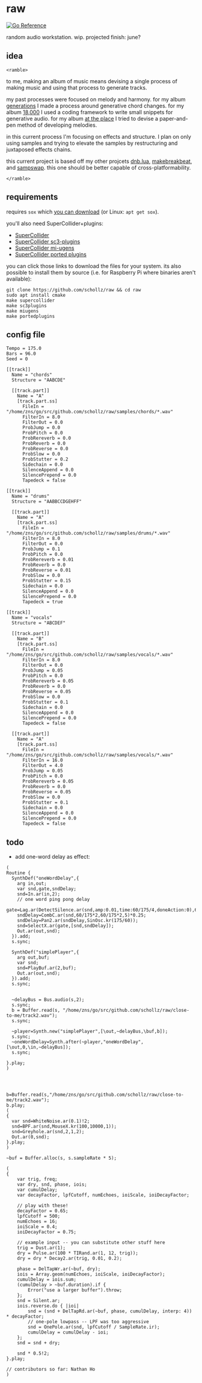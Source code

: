 # raw

[![Go Reference](https://pkg.go.dev/badge/github.com/schollz/raw.svg)](https://pkg.go.dev/github.com/schollz/raw)

random audio workstation. wip. projected finish: june?

## idea

`<ramble>`

to me, making an album of music means devising a single process of making music and using that process to generate tracks.

my past processes were focused on melody and harmony. for my album [generations](https://infinitedigits.bandcamp.com/album/generations) I made a process around generative chord changes. for my album [18,000](https://infinitedigits.bandcamp.com/album/18000) I used a coding framework to write small snippets for generative audio. for my album [at the place](https://infinitedigits.bandcamp.com/album/at-the-place) I tried to devise a paper-and-pen method of developing melodies.

in this current process I'm focusing on effects and structure. I plan on only using samples and trying to elevate the samples by restructuring and juxtaposed effects chains. 

this current project is based off my other projcets [dnb.lua](https://github.com/schollz/dnb.lua), [makebreakbeat](https://github.com/schollz/makebreakbeat/), and [sampswap](https://github.com/schollz/sampswap/). this one should be better capable of cross-platformability.

`</ramble>`

## requirements

requires `sox` which [you can download](https://sourceforge.net/projects/sox/) (or Linux: `apt get sox`).

you'll also need SuperCollider+plugins:

- [SuperCollider](https://supercollider.github.io/downloads)
- [SuperCollider sc3-plugins](http://supercollider.github.io/sc3-plugins/)
- [SuperCollider mi-ugens](https://github.com/v7b1/mi-UGens/releases)
- [SuperCollider ported plugins](https://github.com/madskjeldgaard/portedplugins/releases)

you can click those links to download the files for your system. its also possible to install them by source (i.e. for Raspberry Pi where binaries aren't available):

```
git clone https://github.com/schollz/raw && cd raw
sudo apt install cmake
make supercollider
make sc3plugins
make miugens
make portedplugins
```


## config file


```
Tempo = 175.0
Bars = 96.0
Seed = 0

[[track]]
  Name = "chords"
  Structure = "AABCDE"

  [[track.part]]
    Name = "A"
    [track.part.ss]
      FileIn = "/home/zns/go/src/github.com/schollz/raw/samples/chords/*.wav"
      FilterIn = 8.0
      FilterOut = 0.0
      ProbJump = 0.0
      ProbPitch = 0.0
      ProbRereverb = 0.0
      ProbReverb = 0.0
      ProbReverse = 0.0
      ProbSlow = 0.0
      ProbStutter = 0.2
      Sidechain = 0.0
      SilenceAppend = 0.0
      SilencePrepend = 0.0
      Tapedeck = false

[[track]]
  Name = "drums"
  Structure = "AABBCCDGEHFF"

  [[track.part]]
    Name = "A"
    [track.part.ss]
      FileIn =  "/home/zns/go/src/github.com/schollz/raw/samples/drums/*.wav"
      FilterIn = 8.0
      FilterOut = 0.0
      ProbJump = 0.1
      ProbPitch = 0.0
      ProbRereverb = 0.01
      ProbReverb = 0.0
      ProbReverse = 0.01
      ProbSlow = 0.0
      ProbStutter = 0.15
      Sidechain = 0.0
      SilenceAppend = 0.0
      SilencePrepend = 0.0
      Tapedeck = true

[[track]]
  Name = "vocals"
  Structure = "ABCDEF"

  [[track.part]]
    Name = "B"
    [track.part.ss]
      FileIn =  "/home/zns/go/src/github.com/schollz/raw/samples/vocals/*.wav"
      FilterIn = 8.0
      FilterOut = 0.0
      ProbJump = 0.05
      ProbPitch = 0.0
      ProbRereverb = 0.05
      ProbReverb = 0.0
      ProbReverse = 0.05
      ProbSlow = 0.0
      ProbStutter = 0.1
      Sidechain = 0.0
      SilenceAppend = 0.0
      SilencePrepend = 0.0
      Tapedeck = false

  [[track.part]]
    Name = "A"
    [track.part.ss]
      FileIn =  "/home/zns/go/src/github.com/schollz/raw/samples/vocals/*.wav"
      FilterIn = 16.0
      FilterOut = 4.0
      ProbJump = 0.05
      ProbPitch = 0.0
      ProbRereverb = 0.05
      ProbReverb = 0.0
      ProbReverse = 0.05
      ProbSlow = 0.0
      ProbStutter = 0.1
      Sidechain = 0.0
      SilenceAppend = 0.0
      SilencePrepend = 0.0
      Tapedeck = false
```

## todo

- add one-word delay as effect:

```supercollider
(
Routine {
  SynthDef("oneWordDelay",{
    arg in,out;
    var snd,gate,sndDelay;
    snd=In.ar(in,2);
    // one word ping pong delay
    gate=Lag.ar(DetectSilence.ar(snd,amp:0.01,time:60/175/4,doneAction:0),60/175/4).poll;
    sndDelay=CombC.ar(snd,60/175*2,60/175*2,5)*0.25;
    sndDelay=Pan2.ar(sndDelay,SinOsc.kr(175/60));
    snd=SelectX.ar(gate,[snd,sndDelay]);
    Out.ar(out,snd);
  }).add;
  s.sync;

  SynthDef("simplePlayer",{
    arg out,buf;
    var snd;
    snd=PlayBuf.ar(2,buf);
    Out.ar(out,snd);
  }).add;
  s.sync;


  ~delayBus = Bus.audio(s,2);
  s.sync;
  b = Buffer.read(s, "/home/zns/go/src/github.com/schollz/raw/close-to-me/track2.wav");
  s.sync;

  ~player=Synth.new("simplePlayer",[\out,~delayBus,\buf,b]);
  s.sync;
  ~oneWordDelay=Synth.after(~player,"oneWordDelay",[\out,0,\in,~delayBus]);
  s.sync;

}.play;
)




b=Buffer.read(s,"/home/zns/go/src/github.com/schollz/raw/close-to-me/track2.wav");
b.play;
(
{
  var snd=WhiteNoise.ar(0.1)!2;
  snd=BPF.ar(snd,MouseX.kr(100,10000,1));
  snd=Greyhole.ar(snd,2,1,2);
  Out.ar(0,snd);
}.play;
)

~buf = Buffer.alloc(s, s.sampleRate * 5);

(
{
    var trig, freq;
    var dry, snd, phase, iois;
    var cumulDelay;
    var decayFactor, lpfCutoff, numEchoes, ioiScale, ioiDecayFactor;

    // play with these!
    decayFactor = 0.65;
    lpfCutoff = 500;
    numEchoes = 16;
    ioiScale = 0.4;
    ioiDecayFactor = 0.75;

    // example input -- you can substitute other stuff here
    trig = Dust.ar(1);
    dry = Pulse.ar(100 * TIRand.ar(1, 12, trig));
    dry = dry * Decay2.ar(trig, 0.01, 0.2);

    phase = DelTapWr.ar(~buf, dry);
    iois = Array.geom(numEchoes, ioiScale, ioiDecayFactor);
    cumulDelay = iois.sum;
    (cumulDelay > ~buf.duration).if {
        Error("use a larger buffer").throw;
    };
    snd = Silent.ar;
    iois.reverse.do { |ioi|
        snd = (snd + DelTapRd.ar(~buf, phase, cumulDelay, interp: 4)) * decayFactor;
        // one-pole lowpass -- LPF was too aggressive
        snd = OnePole.ar(snd, lpfCutoff / SampleRate.ir);
        cumulDelay = cumulDelay - ioi;
    };
    snd = snd + dry;
    
    snd * 0.5!2;
}.play;

// contributors so far: Nathan Ho
)
```